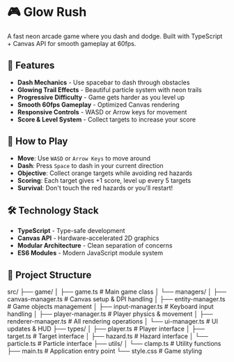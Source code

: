 # 🎮 Glow Rush

A fast neon arcade game where you dash and dodge. Built with TypeScript + Canvas API for smooth gameplay at 60fps.

## 🚀 Features

- **Dash Mechanics** - Use spacebar to dash through obstacles
- **Glowing Trail Effects** - Beautiful particle system with neon trails
- **Progressive Difficulty** - Game gets harder as you level up
- **Smooth 60fps Gameplay** - Optimized Canvas rendering
- **Responsive Controls** - WASD or Arrow keys for movement
- **Score & Level System** - Collect targets to increase your score

## 🎯 How to Play

- **Move**: Use `WASD` or `Arrow Keys` to move around
- **Dash**: Press `Space` to dash in your current direction
- **Objective**: Collect orange targets while avoiding red hazards
- **Scoring**: Each target gives +1 score, level up every 5 targets
- **Survival**: Don't touch the red hazards or you'll restart!

## 🛠️ Technology Stack

- **TypeScript** - Type-safe development
- **Canvas API** - Hardware-accelerated 2D graphics
- **Modular Architecture** - Clean separation of concerns
- **ES6 Modules** - Modern JavaScript module system

## 📁 Project Structure

src/
├── game/
│ ├── game.ts # Main game class
│ └── managers/
│ ├── canvas-manager.ts # Canvas setup & DPI handling
│ ├── entity-manager.ts # Game objects management
│ ├── input-manager.ts # Keyboard input handling
│ ├── player-manager.ts # Player physics & movement
│ ├── renderer-manager.ts # All rendering operations
│ └── ui-manager.ts # UI updates & HUD
├── types/
│ ├── player.ts # Player interface
│ ├── target.ts # Target interface
│ ├── hazard.ts # Hazard interface
│ └── particle.ts # Particle interface
├── utils/
│ └── clamp.ts # Utility functions
├── main.ts # Application entry point
└── style.css # Game styling

